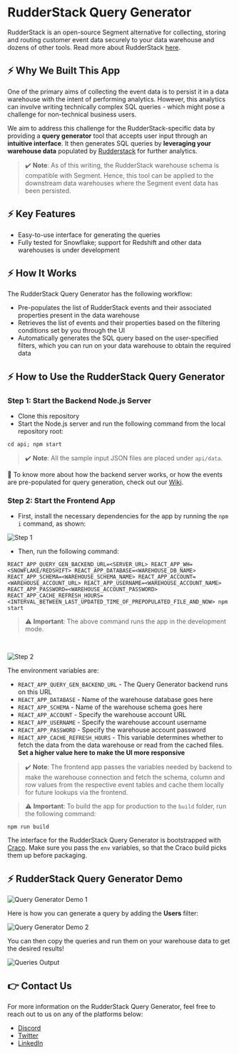 # RudderStack Query Generator

RudderStack is an open-source Segment alternative for collecting, storing and routing customer event data securely to your data warehouse and dozens of other tools. Read more about RudderStack [here](https://github.com/rudderlabs/rudder-server).

## ⚡️ Why We Built This App
One of the primary aims of collecting the event data is to persist it in a data warehouse with the intent of performing analytics. However, this analytics can involve writing technically complex SQL queries - which might pose a challenge for non-technical business users. 

We aim to address this challenge for the RudderStack-specific data by providing a **query generator** tool that accepts user input through an **intuitive interface**. It then generates SQL queries by **leveraging your warehouse data** populated by [Rudderstack](https://rudderstack.com) for further analytics.

> ✔️ **Note**: As of this writing, the RudderStack warehouse schema is compatible with Segment. Hence, this tool can be applied to the downstream data warehouses where the Segment event data has been persisted.


## ⚡️ Key Features
* Easy-to-use interface for generating the queries <br>
* Fully tested for Snowflake; support for Redshift and other data warehouses is under development <br>

## ⚡️ How It Works

The RudderStack Query Generator has the following workflow:

- Pre-populates the list of RudderStack events and their associated properties present in the data warehouse
- Retrieves the list of events and their properties based on the filtering conditions set by you through the UI
- Automatically generates the SQL query based on the user-specified filters, which you can run on your data warehouse to obtain the required data

## ⚡️ How to Use the RudderStack Query Generator

### Step 1: Start the Backend Node.js Server

- Clone this repository
- Start the Node.js server and run the following command from the local repository root:

```
cd api; npm start
```

> ✔️ **Note**: All the sample input JSON files are placed under `api/data`.<br>

📘 To know more about how the backend server works, or how the events are pre-populated for query generation, check out our [Wiki]().
<br>

### Step 2: Start the Frontend App

* First, install the necessary dependencies for the app by running the `npm i` command, as shown:

![Step 1](https://user-images.githubusercontent.com/59817155/90634896-15d39f80-e246-11ea-836f-c9e6d2df9782.PNG)

* Then, run the following command:

`REACT_APP_QUERY_GEN_BACKEND_URL=<SERVER_URL> REACT_APP_WH=<SNOWFLAKE/REDSHIFT> REACT_APP_DATABASE=<WAREHOUSE_DB_NAME>  REACT_APP_SCHEMA=<WAREHOUSE_SCHEMA_NAME> REACT_APP_ACCOUNT=<WAREHOUSE_ACCOUNT_URL> REACT_APP_USERNAME=<WAREHOUSE_ACCOUNT_NAME> REACT_APP_PASSWORD=<WAREHOUSE_ACCOUNT_PASSWORD> REACT_APP_CACHE_REFRESH_HOURS=<INTERVAL_BETWEEN_LAST_UPDATED_TIME_OF_PREPOPULATED_FILE_AND_NOW> npm start`

> ⚠️ **Important**: The above command runs the app in the development mode.
<br>

![Step 2](https://user-images.githubusercontent.com/59817155/90635003-3b60a900-e246-11ea-81a1-39a01cb712d1.PNG)

The environment variables are:

- `REACT_APP_QUERY_GEN_BACKEND_URL` - The Query Generator backend runs on this URL
- `REACT_APP_DATABASE` - Name of the warehouse database goes here
- `REACT_APP_SCHEMA` - Name of the warehouse schema goes here
- `REACT_APP_ACCOUNT` - Specify the warehouse account URL
- `REACT_APP_USERNAME` - Specify the warehouse account username
- `REACT_APP_PASSWORD` - Specify the warehouse account password
- `REACT_APP_CACHE_REFRESH_HOURS` - This variable determines whether to fetch the data from the data warehouse or read from the cached files. **Set a higher value here to make the UI more responsive**

> ✔️ **Note**: The frontend app passes the variables needed by backend to make the warehouse connection and fetch the schema, column and row values from the respective event tables and cache them locally for future lookups via the frontend.

> ⚠️ **Important**: To build the app for production to the `build` folder, run the following command:

```
npm run build
```

The interface for the RudderStack Query Generator is bootstrapped with [Craco](https://github.com/gsoft-inc/craco). Make sure you pass the `env` variables, so that the Craco build picks them up before packaging.


## ⚡️ RudderStack Query Generator Demo

![Query Generator Demo 1](https://user-images.githubusercontent.com/59817155/90628835-f0419880-e23b-11ea-88db-a83288d265a6.gif)

Here is how you can generate a query by adding the **Users** filter:

![Query Generator Demo 2](https://user-images.githubusercontent.com/59817155/90628927-16673880-e23c-11ea-8e9d-5786a1f39c28.gif)

You can then copy the queries and run them on your warehouse data to get the desired results!

![Queries Output](https://user-images.githubusercontent.com/59817155/90628949-21ba6400-e23c-11ea-83cb-9c600ce6bf79.gif)


## 👉 Contact Us

For more information on the RudderStack Query Generator, feel free to reach out to us on any of the platforms below:
- [Discord](https://discordapp.com/invite/xNEdEGw)
- [Twitter](https://twitter.com/rudderstack)
- [LinkedIn](https://www.linkedin.com/company/rudderlabs/)
